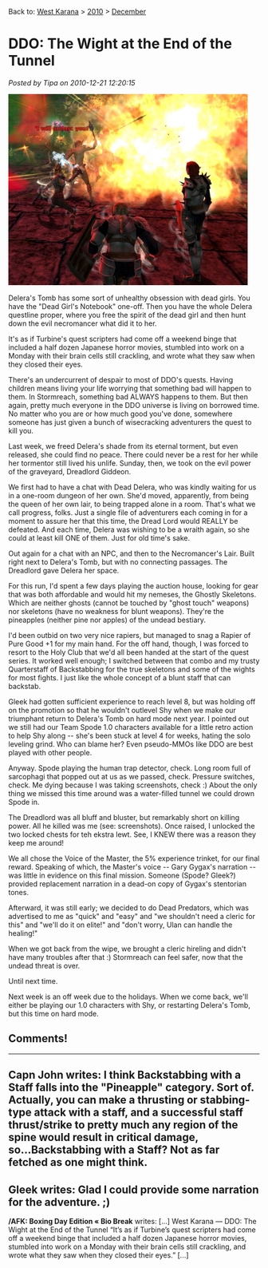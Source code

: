 Back to: [West Karana](/posts/westkarana.md) > [2010](/posts/2010/westkarana.md) > [December](./westkarana.md)
# DDO: The Wight at the End of the Tunnel

*Posted by Tipa on 2010-12-21 12:20:15*

[![](../../../uploads/2010/12/dndclient-2010-12-19-22-54-51-00-480x383.jpg "I will outlast you")](../../../uploads/2010/12/dndclient-2010-12-19-22-54-51-00.jpg)

Delera's Tomb has some sort of unhealthy obsession with dead girls. You have the "Dead Girl's Notebook" one-off. Then you have the whole Delera questline proper, where you free the spirit of the dead girl and then hunt down the evil necromancer what did it to her.

It's as if Turbine's quest scripters had come off a weekend binge that included a half dozen Japanese horror movies, stumbled into work on a Monday with their brain cells still crackling, and wrote what they saw when they closed their eyes.

There's an undercurrent of despair to most of DDO's quests. Having children means living your life worrying that something bad will happen to them. In Stormreach, something bad ALWAYS happens to them. But then again, pretty much everyone in the DDO universe is living on borrowed time. No matter who you are or how much good you've done, somewhere someone has just given a bunch of wisecracking adventurers the quest to kill you.

Last week, we freed Delera's shade from its eternal torment, but even released, she could find no peace. There could never be a rest for her while her tormentor still lived his unlife. Sunday, then, we took on the evil power of the graveyard, Dreadlord Giddeon.


We first had to have a chat with Dead Delera, who was kindly waiting for us in a one-room dungeon of her own. She'd moved, apparently, from being the queen of her own lair, to being trapped alone in a room. That's what we call progress, folks. Just a single file of adventurers each coming in for a moment to assure her that this time, the Dread Lord would REALLY be defeated. And each time, Delera was wishing to be a wraith again, so she could at least kill ONE of them. Just for old time's sake.

Out again for a chat with an NPC, and then to the Necromancer's Lair. Built right next to Delera's Tomb, but with no connecting passages. The Dreadlord gave Delera her space.

For this run, I'd spent a few days playing the auction house, looking for gear that was both affordable and would hit my nemeses, the Ghostly Skeletons. Which are neither ghosts (cannot be touched by "ghost touch" weapons) nor skeletons (have no weakness for blunt weapons). They're the pineapples (neither pine nor apples) of the undead bestiary.

I'd been outbid on two very nice rapiers, but managed to snag a Rapier of Pure Good +1 for my main hand. For the off hand, though, I was forced to resort to the Holy Club that we'd all been handed at the start of the quest series. It worked well enough; I switched between that combo and my trusty Quarterstaff of Backstabbing for the true skeletons and some of the wights for most fights. I just like the whole concept of a blunt staff that can backstab.

Gleek had gotten sufficient experience to reach level 8, but was holding off on the promotion so that he wouldn't outlevel Shy when we make our triumphant return to Delera's Tomb on hard mode next year. I pointed out we still had our Team Spode 1.0 characters available for a little retro action to help Shy along -- she's been stuck at level 4 for weeks, hating the solo leveling grind. Who can blame her? Even pseudo-MMOs like DDO are best played with other people.

Anyway. Spode playing the human trap detector, check. Long room full of sarcophagi that popped out at us as we passed, check. Pressure switches, check. Me dying because I was taking screenshots, check :) About the only thing we missed this time around was a water-filled tunnel we could drown Spode in.

The Dreadlord was all bluff and bluster, but remarkably short on killing power. All he killed was me (see: screenshots). Once raised, I unlocked the two locked chests for teh ekstra lewt. See, I KNEW there was a reason they keep me around!

We all chose the Voice of the Master, the 5% experience trinket, for our final reward. Speaking of which, the Master's voice -- Gary Gygax's narration -- was little in evidence on this final mission. Someone (Spode? Gleek?) provided replacement narration in a dead-on copy of Gygax's stentorian tones.

Afterward, it was still early; we decided to do Dead Predators, which was advertised to me as "quick" and "easy" and "we shouldn't need a cleric for this" and "we'll do it on elite!" and "don't worry, Ulan can handle the healing!"

When we got back from the wipe, we brought a cleric hireling and didn't have many troubles after that :) Stormreach can feel safer, now that the undead threat is over.

Until next time.

Next week is an off week due to the holidays. When we come back, we'll either be playing our 1.0 characters with Shy, or restarting Delera's Tomb, but this time on hard mode.


## Comments!
---
**Capn John** writes: I think Backstabbing with a Staff falls into the "Pineapple" category. Sort of. Actually, you can make a thrusting or stabbing-type attack with a staff, and a successful staff thrust/strike to pretty much any region of the spine would result in critical damage, so...Backstabbing with a Staff? Not as far fetched as one might think.
---
**Gleek** writes: Glad I could provide some narration for the adventure. ;)
---
**/AFK: Boxing Day Edition &laquo; Bio Break** writes: [...] West Karana — DDO: The Wight at the End of the Tunnel “It’s as if Turbine’s quest scripters had come off a weekend binge that included a half dozen Japanese horror movies, stumbled into work on a Monday with their brain cells still crackling, and wrote what they saw when they closed their eyes.” [...]
